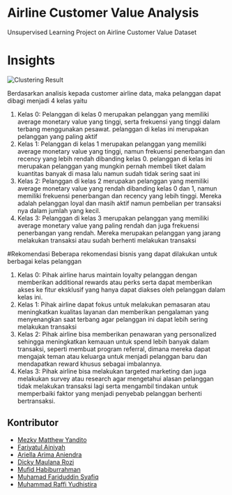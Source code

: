# Airline Customer Value Analysis
Unsupervised Learning Project on Airline Customer Value Dataset

# Insights

![Clustering Result](https://github.com/mezkymy/airline-cv-analysis/assets/79908491/7cba854e-6c33-435f-bc30-69f430eeaf0b)

Berdasarkan analisis kepada customer airline data, maka pelanggan dapat dibagi menjadi 4 kelas yaitu
1. Kelas 0: Pelanggan di kelas 0 merupakan pelanggan yang memiliki average monetary value yang tinggi, serta frekuensi yang tinggi dalam terbang menggunakan pesawat. pelanggan di kelas ini merupakan pelanggan yang paling aktif
2. Kelas 1: Pelanggan di kelas 1 merupakan pelanggan yang memiliki average monetary value yang tinggi, namun frekuensi penerbangan dan recency yang lebih rendah dibanding kelas 0. pelanggan di kelas ini merupakan pelanggan yang mungkin pernah membeli tiket dalam kuantitas banyak di masa lalu namun sudah tidak sering saat ini
3. Kelas 2: Pelanggan di kelas 2 merupakan pelanggan yang memiliki average monetary value yang rendah dibanding kelas 0 dan 1, namun memiliki frekuensi penerbangan dan recency yang lebih tinggi. Mereka adalah pelanggan loyal dan masih aktif namun pembelian per transaksi nya dalam jumlah yang kecil.
4. Kelas 3: Pelanggan di kelas 3 merupakan pelanggan yang memiliki average monetary value yang paling rendah dan juga frekuensi penerbangan yang rendah. Mereka merupakan pelanggan yang jarang melakukan transaksi atau sudah berhenti melakukan transaksi

#Rekomendasi
Beberapa rekomendasi bisnis yang dapat dilakukan untuk berbagai kelas pelanggan
1. Kelas 0: Pihak airline harus maintain loyalty pelanggan dengan memberikan additional rewards atau perks serta dapat memberikan akses ke fitur eksklusif yang hanya dapat diakses oleh pelanggan dalam kelas ini.
2. Kelas 1: Pihak airline dapat fokus untuk melakukan pemasaran atau meningkatkan kualitas layanan dan memberikan pengalaman yang menyenangkan saat terbang agar pelanggan ini dapat lebih sering melakukan transaksi
3. Kelas 2: Pihak airline bisa memberikan penawaran yang personalized sehingga meningkatkan kemauan untuk spend lebih banyak dalam transaksi, seperti membuat program referral, dimana mereka dapat mengajak teman atau keluarga untuk menjadi pelanggan baru dan mendapatkan reward khusus sebagai imbalannya.
4. Kelas 3: Pihak airline bisa melakukan targeted marketing dan juga melakukan survey atau research agar mengetahui alasan pelanggan tidak melakukan transaksi lagi serta mengambil tindakan untuk memperbaiki faktor yang menjadi penyebab pelanggan berhenti bertransaksi.


## Kontributor
- [Mezky Matthew Yandito](https://github.com/mezkymy)
- [Fariyatul Ainiyah](https://github.com/uniainiyah)
- [Ariella Arima Aniendra](https://github.com/arllarima)
- [Dicky Maulana Rozi](https://github.com/dickymrz)
- [Mufid Habiburrahman](https://github.com/hrmufid)
- [Muhamad Fariduddin Syafiq](https://github.com/MFSyafiq)
- [Muhammad Raffi Yudhistira](https://github.com/Mraffiy33)

